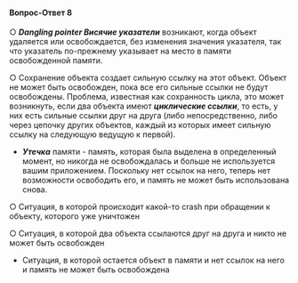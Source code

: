 #### Вопрос-Ответ 8

○ ***Dangling pointer Висячие указатели*** возникают, когда объект удаляется или освобождается, без изменения значения указателя, так что указатель по-прежнему указывает на место в памяти освобожденной памяти.

○ Сохранение объекта создает сильную ссылку на этот объект. Объект не может быть освобожден, пока все его сильные ссылки не будут освобождены. Проблема, известная как сохранность цикла, это может возникнуть, если два объекта имеют ***циклические ссылки***, то есть, у них есть сильные ссылки друг на друга (либо непосредственно, либо через цепочку других объектов, каждый из которых имеет сильную ссылку на следующую ведущую к первой).

* ***Утечка*** памяти - память, которая была выделена в определенный момент, но никогда не освобождалась и больше не используется вашим приложением. Поскольку нет ссылок на него, теперь нет возможности освободить его, и память не может быть использована снова.


○ Ситуация, в которой происходит какой-то crash при обращении к объекту, которого уже уничтожен

○ Ситуация, в которой два объекта ссылаются друг на друга и никто не может быть освобожден

* Cитуация, в которой остается объект в памяти и нет ссылок на него и память не может быть освобождена